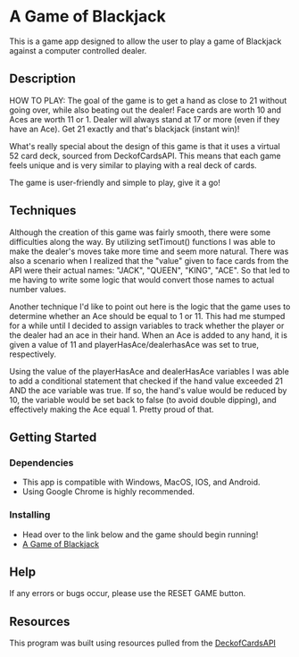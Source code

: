 # A Game of Blackjack

This is a game app designed to allow the user to play a game of Blackjack against a computer controlled dealer.

## Description

HOW TO PLAY: The goal of the game is to get a hand as close to 21 without going over, while also beating out the dealer! Face cards are worth 10 and Aces are worth 11 or 1. Dealer will always stand at 17 or more (even if they have an Ace). Get 21 exactly and that's blackjack (instant win)!

What's really special about the design of this game is that it uses a virtual 52 card deck, sourced from DeckofCardsAPI. This means that each game feels unique and is very similar to playing with a real deck of cards.

The game is user-friendly and simple to play, give it a go!

## Techniques

Although the creation of this game was fairly smooth, there were some difficulties along the way. By utilizing setTimout() functions I was able to make the dealer's moves take more time and seem more natural. There was also a scenario when I realized that the "value" given to face cards from the API were their actual names: "JACK", "QUEEN", "KING", "ACE". So that led to me having to write some logic that would convert those names to actual number values.

Another technique I'd like to point out here is the logic that the game uses to determine whether an Ace should be equal to 1 or 11. This had me stumped for a while until I decided to assign variables to track whether the player or the dealer had an ace in their hand. When an Ace is added to any hand, it is given a value of 11 and playerHasAce/dealerhasAce was set to true, respectively. 

Using the value of the playerHasAce and dealerHasAce variables I was able to add a conditional statement that checked if the hand value exceeded 21 AND the ace variable was true. If so, the hand's value would be reduced by 10, the variable would be set back to false (to avoid double dipping), and effectively making the Ace equal 1. Pretty proud of that.

## Getting Started

### Dependencies

* This app is compatible with Windows, MacOS, IOS, and Android.
* Using Google Chrome is highly recommended.

### Installing

* Head over to the link below and the game should begin running!
* [A Game of Blackjack](https://a-game-of-blackjack.netlify.app/)

## Help

If any errors or bugs occur, please use the RESET GAME button.

## Resources

This program was built using resources pulled from the [DeckofCardsAPI](https://www.deckofcardsapi.com/)